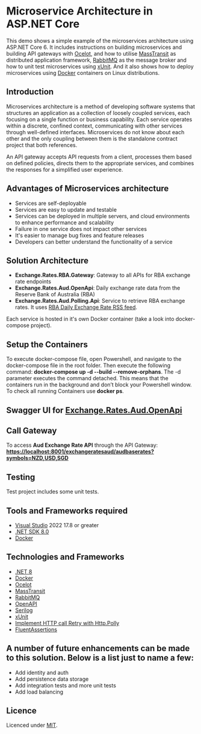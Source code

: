 # Microservice Architecture in ASP.NET Core

This demo shows a simple example of the microservices architecture using ASP.NET Core 6. It includes instructions on building microservices and building API gateways with [Ocelot](https://github.com/ThreeMammals/Ocelot), and how to utilise [MassTransit](http://masstransit-project.com) as distributed application framework, [RabbitMQ](https://www.rabbitmq.com) as the message broker and how to unit test microservices using [xUnit](https://xunit.net). And it also shows how to deploy microservices using [Docker](https://www.docker.com/resources/what-container) containers on Linux distributions.

## Introduction

Microservices architecture is a method of developing software systems that structures an application as a collection of loosely coupled services, each focusing on a single function or business capability. Each service operates within a discrete, confined context, communicating with other services through well-defined interfaces. Microservices do not know about each other and the only coupling between them is the standalone contract project that both references.

An API gateway accepts API requests from a client, processes them based on defined policies, directs them to the appropriate services, and combines the responses for a simplified user experience.

## Advantages of Microservices architecture

* Services are self-deployable
* Services are easy to update and testable
* Services can be deployed in multiple servers, and cloud environments to enhance performance and scalability
* Failure in one service does not impact other services
* It's easier to manage bug fixes and feature releases
* Developers can better understand the functionality of a service
 
## Solution Architecture
* **Exchange.Rates.RBA.Gateway**: Gateway to all APIs for RBA exchange rate endpoints
* **Exchange.Rates.Aud.OpenApi**: Daily exchange rate data from the Reserve Bank of Australia (RBA)
* **Exchange.Rates.Aud.Polling.Api**: Service to retrieve RBA exchange rates. It uses [RBA Daily Exchange Rate RSS feed](https://www.rba.gov.au/rss/rss-cb-exchange-rates.xml).

Each service is hosted in it's own Docker container (take a look into docker-compose project).
  
## Setup the Containers
To execute docker-compose file, open Powershell, and navigate to the docker-compose file in the root folder. Then execute the following command: **docker-compose up -d --build --remove-orphans**. The -d parameter executes the command detached. This means that the containers run in the background and don’t block your Powershell window.
To check all running Containers use **docker ps**.
 
## Swagger UI for [Exchange.Rates.Aud.OpenApi](https://localhost:5001/swagger/index.html)
 

## Call Gateway
To access **Aud Exchange Rate API** through the API Gateway:
**[https://localhost:8001/exchangeratesaud/audbaserates?symbols=NZD,USD,SGD](https://localhost:8001/exchangeratesaud/audbaserates?symbols=NZD,USD,SGD)**

## Testing
Test project includes some unit tests.

## Tools and Frameworks required
- [Visual Studio](https://www.visualstudio.com/vs/community) 2022 17.8 or greater
- [.NET SDK 8.0](https://dotnet.microsoft.com/download/dotnet/8.0)
- [Docker](https://www.docker.com/resources/what-container)

## Technologies and Frameworks 
- [.NET 8](https://github.com/dotnet/core/blob/main/release-notes/8.0)
- [Docker](https://www.docker.com/resources/what-container)  
- [Ocelot](https://github.com/ThreeMammals/Ocelot)  
- [MassTransit](http://masstransit-project.com)  
- [RabbitMQ](https://www.rabbitmq.com)  
- [OpenAPI](https://swagger.io/specification/)
- [Serilog](https://serilog.net/)
- [xUnit](https://xunit.net)
- [Implement HTTP call Retry with Http.Polly](https://learn.microsoft.com/en-us/dotnet/architecture/microservices/implement-resilient-applications/implement-http-call-retries-exponential-backoff-polly)
- [FluentAssertions](https://fluentassertions.com/)

## A number of future enhancements can be made to this solution. Below is a list just to name a few:
- Add identity and auth
- Add persistence data storage
- Add integration tests and more unit tests
- Add load balancing


## Licence
Licenced under [MIT](http://opensource.org/licenses/mit-license.php).
